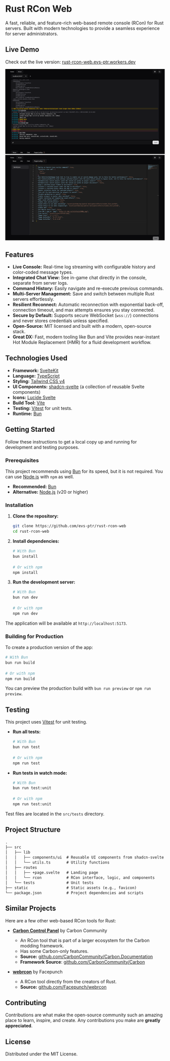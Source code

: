 # Rust RCon Web

A fast, reliable, and feature-rich web-based remote console (RCon) for Rust servers. Built with modern technologies to provide a seamless experience for server administrators.

## Live Demo

Check out the live version: [rust-rcon-web.evs-ptr.workers.dev](https://rust-rcon-web.evs-ptr.workers.dev)

![Rust RCon Web Screenshot](static/rcon-preview-3.webp)
![Rust RCon Web Configs Screenshot](static/rcon-preview-configs-3.webp)

## Features

- **Live Console:** Real-time log streaming with configurable history and color-coded message types.
- **Integrated Chat View:** See in-game chat directly in the console, separate from server logs.
- **Command History:** Easily navigate and re-execute previous commands.
- **Multi-Server Management:** Save and switch between multiple Rust servers effortlessly.
- **Resilient Reconnect:** Automatic reconnection with exponential back-off, connection timeout, and max attempts ensures you stay connected.
- **Secure by Default:** Supports secure WebSocket (`wss://`) connections and never stores credentials unless specified.
- **Open-Source:** MIT licensed and built with a modern, open-source stack.
- **Great DX:** Fast, modern tooling like Bun and Vite provides near-instant Hot Module Replacement (HMR) for a fluid development workflow.

## Technologies Used

- **Framework:** [SvelteKit](https://kit.svelte.dev/)
- **Language:** [TypeScript](https://www.typescriptlang.org/)
- **Styling:** [Tailwind CSS v4](https://tailwindcss.com/)
- **UI Components:** [shadcn-svelte](https://www.shadcn-svelte.com/) (a collection of reusable Svelte components)
- **Icons:** [Lucide Svelte](https://lucide.dev/guide/packages/lucide-svelte)
- **Build Tool:** [Vite](https://vitejs.dev/)
- **Testing:** [Vitest](https://vitest.dev/) for unit tests.
- **Runtime:** [Bun](https://bun.sh/)

## Getting Started

Follow these instructions to get a local copy up and running for development and testing purposes.

### Prerequisites

This project recommends using [Bun](https://bun.sh/) for its speed, but it is not required. You can use [Node.js](https://nodejs.org/) with `npm` as well.

- **Recommended:** [Bun](https://bun.sh/)
- **Alternative:** [Node.js](https://nodejs.org/) (v20 or higher)

### Installation

1. **Clone the repository:**

   ```sh
   git clone https://github.com/evs-ptr/rust-rcon-web
   cd rust-rcon-web
   ```

2. **Install dependencies:**

   ```sh
   # With Bun
   bun install

   # Or with npm
   npm install
   ```

3. **Run the development server:**

   ```sh
   # With Bun
   bun run dev

   # Or with npm
   npm run dev
   ```

The application will be available at `http://localhost:5173`.

### Building for Production

To create a production version of the app:

```sh
# With Bun
bun run build

# Or with npm
npm run build
```

You can preview the production build with `bun run preview` or `npm run preview`.

## Testing

This project uses [Vitest](https://vitest.dev/) for unit testing.

- **Run all tests:**

  ```sh
  # With Bun
  bun run test

  # Or with npm
  npm run test
  ```

- **Run tests in watch mode:**

  ```sh
  # With Bun
  bun run test:unit

  # Or with npm
  npm run test:unit
  ```

Test files are located in the `src/tests` directory.

## Project Structure

```
.
├── src
│   ├── lib
│   │   ├── components/ui  # Reusable UI components from shadcn-svelte
│   │   └── utils.ts       # Utility functions
│   ├── routes
│   │   ├── +page.svelte   # Landing page
│   │   └── rcon           # RCon interface, logic, and components
│   └── tests              # Unit tests
├── static                 # Static assets (e.g., favicon)
└── package.json           # Project dependencies and scripts
```

## Similar Projects

Here are a few other web-based RCon tools for Rust:

- **[Carbon Control Panel](https://carbonmod.gg/tools/control-panel/)** by Carbon Community
  - An RCon tool that is part of a larger ecosystem for the Carbon modding framework.
  - Has some Carbon-only features.
  - **Source:** [github.com/CarbonCommunity/Carbon.Documentation](https://github.com/CarbonCommunity/Carbon.Documentation)
  - **Framework Source**: [github.com/CarbonCommunity/Carbon](https://github.com/CarbonCommunity/Carbon)

- **[webrcon](https://facepunch.github.io/webrcon/#/home)** by Facepunch
  - A RCon tool directly from the creators of Rust.
  - **Source:** [github.com/Facepunch/webrcon](https://github.com/Facepunch/webrcon)

## Contributing

Contributions are what make the open-source community such an amazing place to learn, inspire, and create. Any contributions you make are **greatly appreciated**.

## License

Distributed under the MIT License.
